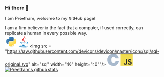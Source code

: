 ### Hi there 👋

I am Preetham, welcome to my GitHub page! 

I am a firm believer in the fact that a computer, if used correctly, can replicate a human in every possible way. <br>
<img src="https://raw.githubusercontent.com/devicons/devicon/master/icons/python/python-original.svg" alt="python" width="40" height="40"/><img src = "https://raw.githubusercontent.com/devicons/devicon/master/icons/java/java-original.svg" alt="java" width="40" height="40"/><img src = "https://raw.githubusercontent.com/devicons/devicon/master/icons/sql/sql-original.svg" alt="sql" width="40" height="40""/> <img src="https://raw.githubusercontent.com/devicons/devicon/master/icons/c/c-original.svg" alt="c" width="40" height="40"/> <img src="https://raw.githubusercontent.com/devicons/devicon/master/icons/javascript/javascript-original.svg" alt="js" width="40" height="40"/><br>
[![Preetham's github stats](https://github-readme-stats.vercel.app/api?username=preethampython101&include_all_commits=true&theme=onedark)](https://github.com/anuraghazra/github-readme-stats)
<!--
**preethampython101/preethampython101** is a ✨ _special_ ✨ repository because its `README.md` (this file) appears on your GitHub profile.
Here are some ideas to get you started:
- 🔭 I’m currently working on ...
- 🌱 I’m currently learning ...
- 👯 I’m looking to collaborate on ...
- 🤔 I’m looking for help with ...
- 💬 Ask me about ...
- 📫 How to reach me: ...
- 😄 Pronouns: ...
- ⚡ Fun fact: ...
-->
